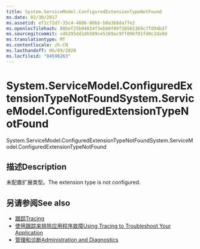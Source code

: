 ```yaml
---
title: System.ServiceModel.ConfiguredExtensionTypeNotFound
ms.date: 03/30/2017
ms.assetid: ef1c72d7-35c4-4886-80bb-b0a368da77e2
ms.openlocfilehash: 88bef25b04824f3ebb0f89f38565369c7fd94bd7
ms.sourcegitcommit: cdb295dd1db589ce5169ac9ff096f01fd0c2da9d
ms.translationtype: MT
ms.contentlocale: zh-CN
ms.lasthandoff: 06/09/2020
ms.locfileid: "84598263"
---
```

# <a name="systemservicemodelconfiguredextensiontypenotfound"></a><span data-ttu-id="9c17a-102">System.ServiceModel.ConfiguredExtensionTypeNotFound</span><span class="sxs-lookup"><span data-stu-id="9c17a-102">System.ServiceModel.ConfiguredExtensionTypeNotFound</span></span>
<span data-ttu-id="9c17a-103">System.ServiceModel.ConfiguredExtensionTypeNotFound</span><span class="sxs-lookup"><span data-stu-id="9c17a-103">System.ServiceModel.ConfiguredExtensionTypeNotFound</span></span>  
  
## <a name="description"></a><span data-ttu-id="9c17a-104">描述</span><span class="sxs-lookup"><span data-stu-id="9c17a-104">Description</span></span>  
 <span data-ttu-id="9c17a-105">未配置扩展类型。</span><span class="sxs-lookup"><span data-stu-id="9c17a-105">The extension type is not configured.</span></span>  
  
## <a name="see-also"></a><span data-ttu-id="9c17a-106">另请参阅</span><span class="sxs-lookup"><span data-stu-id="9c17a-106">See also</span></span>

- [<span data-ttu-id="9c17a-107">跟踪</span><span class="sxs-lookup"><span data-stu-id="9c17a-107">Tracing</span></span>](index.md)
- [<span data-ttu-id="9c17a-108">使用跟踪来排除应用程序故障</span><span class="sxs-lookup"><span data-stu-id="9c17a-108">Using Tracing to Troubleshoot Your Application</span></span>](using-tracing-to-troubleshoot-your-application.md)
- [<span data-ttu-id="9c17a-109">管理和诊断</span><span class="sxs-lookup"><span data-stu-id="9c17a-109">Administration and Diagnostics</span></span>](../index.md)

